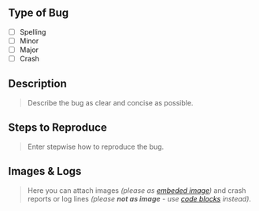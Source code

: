 ## Type of Bug

- [ ] Spelling
- [ ] Minor
- [ ] Major
- [ ] Crash

## Description
> Describe the bug as clear and concise as possible.

## Steps to Reproduce
> Enter stepwise how to reproduce the bug.

## Images & Logs
> Here you can attach images *(please as [embeded image](https://github.com/adam-p/markdown-here/wiki/Markdown-Cheatsheet#images))* and crash reports or log lines *(please **not as image** - use [code blocks](https://github.com/adam-p/markdown-here/wiki/Markdown-Cheatsheet#code) instead)*.
